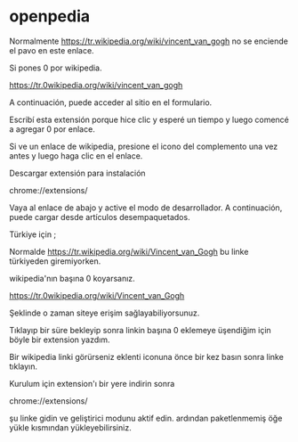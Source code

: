 # openpedia
Normalmente https://tr.wikipedia.org/wiki/vincent_van_gogh no se enciende el pavo en este enlace.

Si pones 0 por wikipedia.

https://tr.0wikipedia.org/wiki/vincent_van_gogh

A continuación, puede acceder al sitio en el formulario.

Escribí esta extensión porque hice clic y esperé un tiempo y luego comencé a agregar 0 por enlace.

Si ve un enlace de wikipedia, presione el icono del complemento una vez antes y luego haga clic en el enlace.

Descargar extensión para instalación

chrome://extensions/

Vaya al enlace de abajo y active el modo de desarrollador. A continuación, puede cargar desde artículos desempaquetados.



Türkiye için ; 

Normalde https://tr.wikipedia.org/wiki/Vincent_van_Gogh  bu linke türkiyeden giremiyorken.

wikipedia'nın başına 0 koyarsanız.

https://tr.0wikipedia.org/wiki/Vincent_van_Gogh

Şeklinde o zaman siteye erişim sağlayabiliyorsunuz.

Tıklayıp bir süre bekleyip sonra linkin başına 0 eklemeye  üşendiğim için böyle bir extension yazdım.

Bir wikipedia linki görürseniz eklenti iconuna önce bir kez basın sonra linke tıklayın.


Kurulum için extension'ı bir yere indirin sonra

chrome://extensions/

şu linke gidin ve geliştirici modunu aktif edin. ardından paketlenmemiş öğe yükle kısmından yükleyebilirsiniz.
